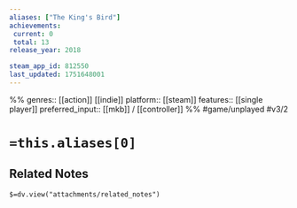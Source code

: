 ```yaml
---
aliases: ["The King's Bird"]
achievements:
 current: 0
 total: 13
release_year: 2018

steam_app_id: 812550
last_updated: 1751648001
---
```

%%
genres:: [[action]] [[indie]]
platform:: [[steam]]
features:: [[single player]]
preferred_input:: [[mkb]] / [[controller]]
%%
#game/unplayed
#v3/2

# `=this.aliases[0]`
## Related Notes
`$=dv.view("attachments/related_notes")`